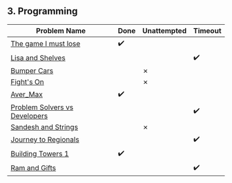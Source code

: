 ## 3. Programming

**Problem Name**|**Done**|**Unattempted**|**Timeout**
----------------|--------|---------------|-----------
[The game I must lose]()|:heavy_check_mark:|
[Lisa and Shelves]()|||:heavy_check_mark:
[Bumper Cars]()||&cross;||
[Fight's On]()||&cross;||
[Aver_Max]()|:heavy_check_mark:||
[Problem Solvers vs Developers]()|||:heavy_check_mark:
[Sandesh and Strings]()||&cross;||
[Journey to Regionals]()|||:heavy_check_mark:
[Building Towers 1]()|:heavy_check_mark:||
[Ram and Gifts]()|||:heavy_check_mark:

